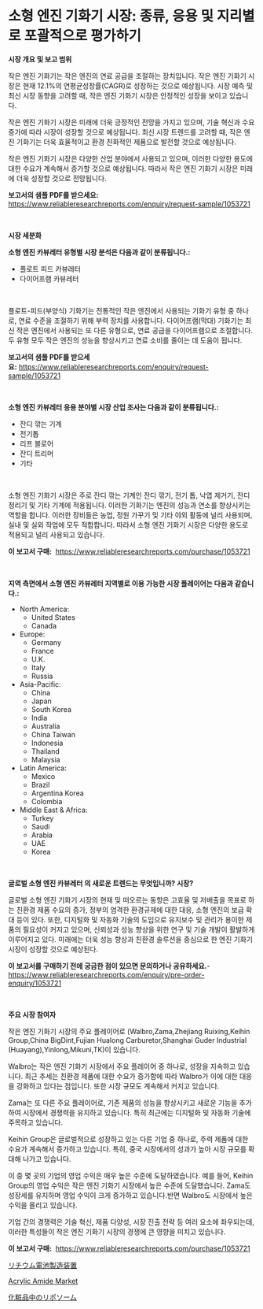 <p><h1>소형 엔진 기화기 시장: 종류, 응용 및 지리별로 포괄적으로 평가하기</h1></p><p><strong>시장 개요 및 보고 범위</strong></p>
<p><p>작은 엔진 기화기는 작은 엔진의 연료 공급을 조절하는 장치입니다. 작은 엔진 기화기 시장은 현재 12.1%의 연평균성장률(CAGR)로 성장하는 것으로 예상됩니다. 시장 예측 및 최신 시장 동향을 고려할 때, 작은 엔진 기화기 시장은 안정적인 성장을 보이고 있습니다. </p><p>작은 엔진 기화기 시장은 미래에 더욱 긍정적인 전망을 가지고 있으며, 기술 혁신과 수요 증가에 따라 시장이 성장할 것으로 예상됩니다. 최신 시장 트렌드를 고려할 때, 작은 엔진 기화기는 더욱 효율적이고 환경 친화적인 제품으로 발전할 것으로 예상됩니다. </p><p>작은 엔진 기화기 시장은 다양한 산업 분야에서 사용되고 있으며, 이러한 다양한 용도에 대한 수요가 계속해서 증가할 것으로 예상됩니다. 따라서 작은 엔진 기화기 시장은 미래에 더욱 성장할 것으로 전망됩니다.</p></p>
<p><strong>보고서의 샘플 PDF를 받으세요:</strong> <a href="https://www.reliableresearchreports.com/enquiry/request-sample/1053721">https://www.reliableresearchreports.com/enquiry/request-sample/1053721</a></p>
<p>&nbsp;</p>
<p><strong>시장 세분화</strong></p>
<p><strong>소형 엔진 카뷰레터 유형별 시장 분석은 다음과 같이 분류됩니다.:</strong></p>
<p><ul><li>플로트 피드 카뷰레터</li><li>다이어프램 카뷰레터</li></ul></p>
<p>&nbsp;</p>
<p><p>플로트-피드(부양식) 기화기는 전통적인 작은 엔진에서 사용되는 기화기 유형 중 하나로, 연료 수준을 조절하기 위해 부력 장치를 사용합니다. 다이어프램(막대) 기화기는 최신 작은 엔진에서 사용되는 또 다른 유형으로, 연료 공급을 다이어프램으로 조절합니다. 두 유형 모두 작은 엔진의 성능을 향상시키고 연료 소비를 줄이는 데 도움이 됩니다.</p></p>
<p><strong>보고서의 샘플 PDF를 받으세요:</strong>&nbsp;<a href="https://www.reliableresearchreports.com/enquiry/request-sample/1053721">https://www.reliableresearchreports.com/enquiry/request-sample/1053721</a></p>
<p>&nbsp;</p>
<p><strong> 소형 엔진 카뷰레터 응용 분야별 시장 산업 조사는 다음과 같이 분류됩니다.:</strong></p>
<p><ul><li>잔디 깎는 기계</li><li>전기톱</li><li>리프 블로어</li><li>잔디 트리머</li><li>기타</li></ul></p>
<p>&nbsp;</p>
<p><p>소형 엔진 기화기 시장은 주로 잔디 깎는 기계인 잔디 깎기, 전기 톱, 낙엽 제거기, 잔디 정리기 및 기타 기계에 적용됩니다. 이러한 기화기는 엔진의 성능과 연소를 향상시키는 역할을 합니다. 이러한 장비들은 농업, 정원 가꾸기 및 기타 야외 활동에 널리 사용되며, 실내 및 실외 작업에 모두 적합합니다. 따라서 소형 엔진 기화기 시장은 다양한 용도로 적용되고 널리 사용되고 있습니다.</p></p>
<p><strong>이 보고서 구매:</strong>&nbsp; <a href="https://www.reliableresearchreports.com/purchase/1053721">https://www.reliableresearchreports.com/purchase/1053721</a></p>
<p>&nbsp;</p>
<p><strong>지역 측면에서 소형 엔진 카뷰레터 지역별로 이용 가능한 시장 플레이어는 다음과 같습니다.:</strong></p>
<p><ul>
    <li>
        North America:
        <ul>
            <li>United States</li>
            <li>Canada</li>
        </ul>
    </li>
    <li>
        Europe:
        <ul>
            <li>Germany</li>
            <li>France</li>
            <li>U.K.</li>
            <li>Italy</li>
            <li>Russia</li>
        </ul>
    </li>
    <li>
        Asia-Pacific:
        <ul>
            <li>China</li>
            <li>Japan</li>
            <li>South Korea</li>
            <li>India</li>
            <li>Australia</li>
            <li>China Taiwan</li>
            <li>Indonesia</li>
            <li>Thailand</li>
            <li>Malaysia</li>
        </ul>
    </li>
    <li>
        Latin America:
        <ul>
            <li>Mexico</li>
            <li>Brazil</li>
            <li>Argentina Korea</li>
            <li>Colombia</li>
        </ul>
    </li>
    <li>
        Middle East & Africa:
        <ul>
            <li>Turkey</li>
            <li>Saudi</li>
            <li>Arabia</li>
            <li>UAE</li>
            <li>Korea</li>
        </ul>
    </li>
    </ul></p>
<p>&nbsp;</p>
<p><strong>글로벌 소형 엔진 카뷰레터 의 새로운 트렌드는 무엇입니까? 시장?</strong></p>
<p><p>글로벌 소형 엔진 기화기 시장의 현재 및 떠오르는 동향은 고효율 및 저배출을 목표로 하는 친환경 제품 수요의 증가, 정부의 엄격한 환경규제에 대한 대응, 소형 엔진의 보급 확대 등이 있다. 또한, 디지털화 및 자동화 기술의 도입으로 유지보수 및 관리가 용이한 제품의 필요성이 커지고 있으며, 신뢰성과 성능 향상을 위한 연구 및 기술 개발이 활발하게 이루어지고 있다. 미래에는 더욱 성능 향상과 친환경 솔루션을 중심으로 한 엔진 기화기 시장이 성장할 것으로 예상된다.</p></p>
<p><strong>이 보고서를 구매하기 전에 궁금한 점이 있으면 문의하거나 공유하세요.</strong>- <a href="https://www.reliableresearchreports.com/enquiry/pre-order-enquiry/1053721">https://www.reliableresearchreports.com/enquiry/pre-order-enquiry/1053721</a></p>
<p>&nbsp;</p>
<p><strong>주요 시장 참여자</strong></p>
<p><p>작은 엔진 기화기 시장의 주요 플레이어로 (Walbro,Zama,Zhejiang Ruixing,Keihin Group,China BigDint,Fujian Hualong Carburetor,Shanghai Guder Industrial (Huayang),Yinlong,Mikuni,TK)이 있습니다. </p><p>Walbro는 작은 엔진 기화기 시장에서 주요 플레이어 중 하나로, 성장을 지속하고 있습니다. 최근 추세는 친환경 제품에 대한 수요가 증가함에 따라 Walbro가 이에 대한 대응을 강화하고 있다는 점입니다. 또한 시장 규모도 계속해서 커지고 있습니다. </p><p>Zama는 또 다른 주요 플레이어로, 기존 제품의 성능을 향상시키고 새로운 기능을 추가하여 시장에서 경쟁력을 유지하고 있습니다. 특히 최근에는 디지털화 및 자동화 기술에 주목하고 있습니다. </p><p>Keihin Group은 글로벌적으로 성장하고 있는 다른 기업 중 하나로, 주력 제품에 대한 수요가 계속해서 증가하고 있습니다. 특히, 중국 시장에서의 성과가 높아 시장 규모를 확대해 나가고 있습니다. </p><p>이 중 몇 곳의 기업의 영업 수익은 매우 높은 수준에 도달하였습니다. 예를 들어, Keihin Group의 영업 수익은 작은 엔진 기화기 시장에서 높은 수준에 도달했습니다. Zama도 성장세를 유지하며 영업 수익이 크게 증가하고 있습니다.반면 Walbro도 시장에서 높은 수익을 올리고 있습니다. </p><p>기업 간의 경쟁력은 기술 혁신, 제품 다양성, 시장 진출 전략 등 여러 요소에 좌우되는데, 이러한 특성들이 작은 엔진 기화기 시장의 경쟁에 큰 영향을 미치고 있습니다. </p></p>
<p><strong>이 보고서 구매:</strong>&nbsp;&nbsp;<a href="https://www.reliableresearchreports.com/purchase/1053721">https://www.reliableresearchreports.com/purchase/1053721</a></p>
<p><p><a href="https://github.com/marbadji/Market-Research-Report-List-1/blob/main/945569017136.md">リチウム電池製造装置</a></p><p><a href="https://circular-yam-9b9.notion.site/Acrylic-Amide-Market-Furnish-Information-about-Market-Size-Market-Share-Market-Dynamics-and-Proje-015b973a51814e379a009a7977c9882d">Acrylic Amide Market</a></p><p><a href="https://github.com/KaydenJohns1964/Market-Research-Report-List-1/blob/main/261614417137.md">化粧品中のリポソーム</a></p></p>
